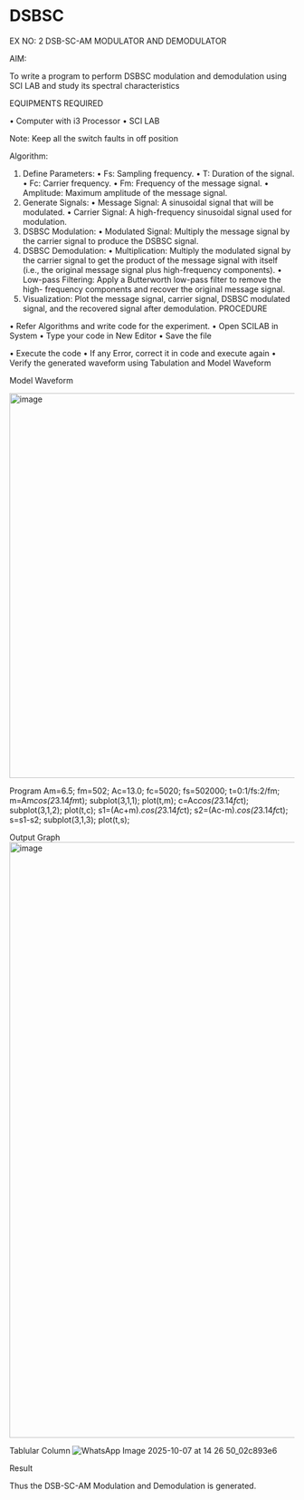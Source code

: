 # DSBSC


EX NO: 2	DSB-SC-AM MODULATOR AND DEMODULATOR

AIM:

To write a program to perform DSBSC modulation and demodulation using SCI LAB and study its spectral characteristics

EQUIPMENTS REQUIRED

•	Computer with i3 Processor
•	SCI LAB

Note: Keep all the switch faults in off position

Algorithm:

1.	Define Parameters:
•	Fs: Sampling frequency.
•	T: Duration of the signal.
•	Fc: Carrier frequency.
•	Fm: Frequency of the message signal.
•	Amplitude: Maximum amplitude of the message signal.
2.	Generate Signals:
•	Message Signal: A sinusoidal signal that will be modulated.
•	Carrier Signal: A high-frequency sinusoidal signal used for modulation.
3.	DSBSC Modulation:
•	Modulated Signal: Multiply the message signal by the carrier signal to produce the DSBSC signal.
4.	DSBSC Demodulation:
•	Multiplication: Multiply the modulated signal by the carrier signal to get the product of the message signal with itself (i.e., the original message signal plus high-frequency components).
•	Low-pass Filtering: Apply a Butterworth low-pass filter to remove the high- frequency components and recover the original message signal.
5.	Visualization:
Plot the message signal, carrier signal, DSBSC modulated signal, and the recovered signal after demodulation.
PROCEDURE

•	Refer Algorithms and write code for the experiment.
•	Open SCILAB in System
•	Type your code in New Editor
•	Save the file
 
•	Execute the code
•	If any Error, correct it in code and execute again
•	Verify the generated waveform using Tabulation and Model Waveform

Model Waveform

<img width="703" height="679" alt="image" src="https://github.com/user-attachments/assets/e7c7c7f8-ccf2-41ac-b1f3-325989941a6f" />

Program
Am=6.5;
fm=502;
Ac=13.0;
fc=5020;
fs=502000;
t=0:1/fs:2/fm;
m=Am*cos(2*3.14*fm*t);
subplot(3,1,1);
plot(t,m);
c=Ac*cos(2*3.14*fc*t);
subplot(3,1,2);
plot(t,c);
s1=(Ac+m).*cos(2*3.14*fc*t);
s2=(Ac-m).*cos(2*3.14*fc*t);
s=s1-s2;
subplot(3,1,3);
plot(t,s);


Output Graph
<img width="1918" height="1051" alt="image" src="https://github.com/user-attachments/assets/3509a97b-046e-43e9-979b-bfe3602ddf13" />



Tablular Column
![WhatsApp Image 2025-10-07 at 14 26 50_02c893e6](https://github.com/user-attachments/assets/7cce1665-cb90-4a2c-a510-6025ffa37352)



Result

Thus the DSB-SC-AM Modulation and Demodulation is generated.

